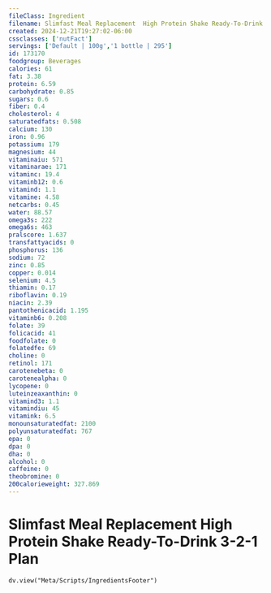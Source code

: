 ```yaml
---
fileClass: Ingredient
filename: Slimfast Meal Replacement  High Protein Shake Ready-To-Drink 3-2-1 Plan
created: 2024-12-21T19:27:02-06:00
cssclasses: ['nutFact']
servings: ['Default | 100g','1 bottle | 295']
id: 173170
foodgroup: Beverages
calories: 61
fat: 3.38
protein: 6.59
carbohydrate: 0.85
sugars: 0.6
fiber: 0.4
cholesterol: 4
saturatedfats: 0.508
calcium: 130
iron: 0.96
potassium: 179
magnesium: 44
vitaminaiu: 571
vitaminarae: 171
vitaminc: 19.4
vitaminb12: 0.6
vitamind: 1.1
vitamine: 4.58
netcarbs: 0.45
water: 88.57
omega3s: 222
omega6s: 463
pralscore: 1.637
transfattyacids: 0
phosphorus: 136
sodium: 72
zinc: 0.85
copper: 0.014
selenium: 4.5
thiamin: 0.17
riboflavin: 0.19
niacin: 2.39
pantothenicacid: 1.195
vitaminb6: 0.208
folate: 39
folicacid: 41
foodfolate: 0
folatedfe: 69
choline: 0
retinol: 171
carotenebeta: 0
carotenealpha: 0
lycopene: 0
luteinzeaxanthin: 0
vitamind3: 1.1
vitamindiu: 45
vitamink: 6.5
monounsaturatedfat: 2100
polyunsaturatedfat: 767
epa: 0
dpa: 0
dha: 0
alcohol: 0
caffeine: 0
theobromine: 0
200calorieweight: 327.869
---
```


# Slimfast Meal Replacement  High Protein Shake Ready-To-Drink 3-2-1 Plan

```dataviewjs
dv.view("Meta/Scripts/IngredientsFooter")
```